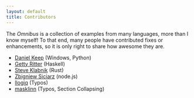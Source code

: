 ```yaml
---
layout: default
title: Contributors
---
```


The *Omnibus* is a collection of examples from many languages, more
than I know myself! To that end, many people have contributed fixes or
enhancements, so it is only right to share how awesome they are.

- [Daniel Keep] (Windows, Python)
- [Getty Ritter] (Haskell)
- [Steve Klabnik] (Rust)
- [Zbigniew Siciarz] (node.js)
- [llogiq] (Typos)
- [masklinn] (Typos, Section Collapsing)

[Daniel Keep]: https://github.com/DanielKeep
[Getty Ritter]: https://github.com/aisamanra
[Steve Klabnik]: https://github.com/steveklabnik
[Zbigniew Siciarz]: https://github.com/zsiciarz
[llogiq]: https://github.com/llogiq
[masklinn]: https://github.com/masklinn
